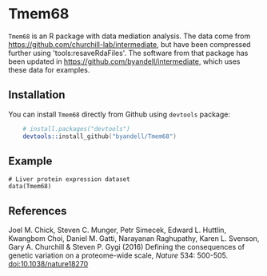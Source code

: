 # Tmem68

`Tmem68` is an R package with data mediation analysis.
The data come from <https://github.com/churchill-lab/intermediate>, but have been compressed further using 'tools:resaveRdaFiles'. The software from that package has been updated in <https://github.com/byandell/intermediate>, which uses
these data for examples.

## Installation

You can install `Tmem68` directly from Github using `devtools` package:

```S
    # install.packages("devtools")
    devtools::install_github("byandell/Tmem68")
```

## Example

```
# Liver protein expression dataset
data(Tmem68)
```

## References

Joel M. Chick,	Steven C. Munger,	Petr Simecek,	Edward L. Huttlin,	Kwangbom Choi,	Daniel M. Gatti,	Narayanan Raghupathy,	Karen L. Svenson,	Gary A. Churchill	& Steven P. Gygi (2016) Defining the consequences of genetic variation on a proteome-wide scale, _Nature_ 534: 500-505. [doi:10.1038/nature18270](https://dx.doi.org/10.1038/nature18270)


